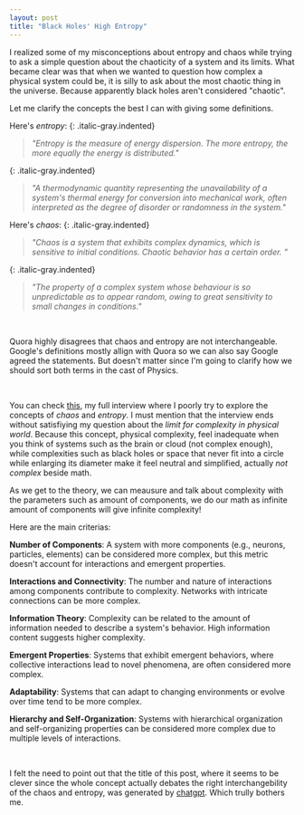 ```yaml
---
layout: post
title: "Black Holes' High Entropy"
---
```


I realized some of my misconceptions about entropy and chaos while trying to ask a simple question about the chaoticity of a system and its limits. What became clear was that when we wanted to question how complex a physical system could be, it is silly to ask about the most chaotic thing in the universe. Because apparently black holes aren't considered "chaotic".

Let me clarify the concepts the best I can with giving some definitions.

Here's *entropy*:
{: .italic-gray.indented}
> *"Entropy is the measure of energy dispersion. The more entropy, the more equally the energy is distributed."*

{: .italic-gray.indented}
> *"A thermodynamic quantity representing the unavailability of a system's thermal energy for conversion into mechanical work, often interpreted as the degree of disorder or randomness in the system."*

Here's *chaos*:
{: .italic-gray.indented}
> *"Chaos is a system that exhibits complex dynamics, which is sensitive to initial conditions. Chaotic behavior has a certain order. "*

{: .italic-gray.indented}
> *"The property of a complex system whose behaviour is so unpredictable as to appear random, owing to great sensitivity to small changes in conditions."*

<br>

Quora highly disagrees that chaos and entropy are not interchangeable. Google's definitions mostly allign with Quora so we can also say Google agreed the statements. But doesn't matter since I'm going to clarify how we should sort both terms in the cast of Physics.



<br>



You can check [this][chatgpt], my full interview where I poorly try to explore the concepts of *chaos* and *entropy*.	I must mention that the interview ends without satisfiying my question about the *limit for complexity in physical world*. Because this concept, physical complexity, feel inadequate when you think of systems such as the brain or cloud (not complex enough), while complexities such as black holes or space that never fit into a circle while enlarging its diameter make it feel neutral and simplified, actually *not complex* beside math.

As we get to the theory, we can meausure and talk about complexity with the parameters such as amount of components, we do our math as infinite amount of components will give infinite complexity! 

Here are the main criterias:

__Number of Components__: A system with more components (e.g., neurons, particles, elements) can be considered more complex, but this metric doesn't account for interactions and emergent properties.

__Interactions and Connectivity__: The number and nature of interactions among components contribute to complexity. Networks with intricate connections can be more complex.

__Information Theory__: Complexity can be related to the amount of information needed to describe a system's behavior. High information content suggests higher complexity.

__Emergent Properties__: Systems that exhibit emergent behaviors, where collective interactions lead to novel phenomena, are often considered more complex.

__Adaptability__: Systems that can adapt to changing environments or evolve over time tend to be more complex.

__Hierarchy and Self-Organization__: Systems with hierarchical organization and self-organizing properties can be considered more complex due to multiple levels of interactions.



<br>



I felt the need to point out that the title of this post, where it seems to be clever since the whole concept actually debates the right interchangebility of the chaos and entropy, was generated by [chatgpt][chatgpt]. Which trully bothers me.


[Quora]: https://www.quora.com/What-is-the-difference-between-entropy-and-chaos
[chatgpt]: https://chat.openai.com/share/5447bd97-3859-4a34-afbd-04f514c741be
[chatgpt]: https://www.reddit.com/r/Frontend/comments/zjggzq/should_we_be_worried_about_chatgpt_or_other_ai/
[tweet]: https://x.com/guneytombak/status/1696558393186570270?s=20